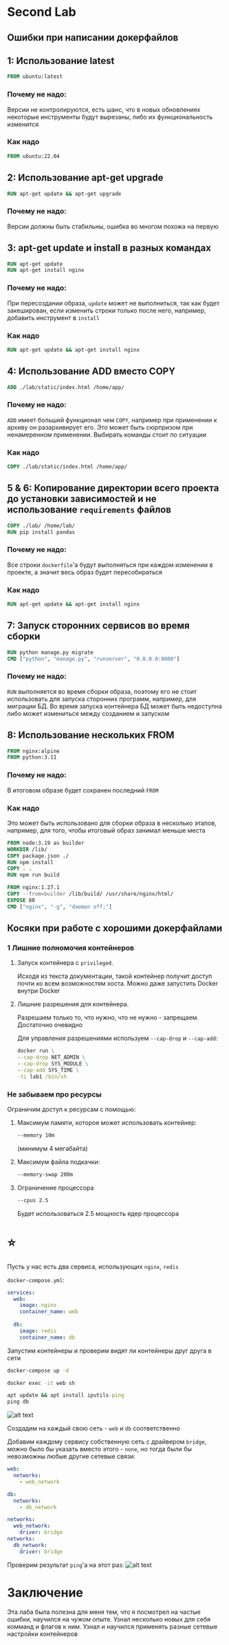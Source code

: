 # Second Lab

## Ошибки при написании докерфайлов

## 1: Использование latest
```dockerfile
FROM ubuntu:latest
```
### Почему не надо:
Версии не контролируются, есть шанс, что в новых обновлениях некоторые инструменты будут вырезаны, либо их функциональность изменится
### Как надо
```dockerfile
FROM ubuntu:22.04
```

## 2: Использование apt-get upgrade
```dockerfile
RUN apt-get update && apt-get upgrade
```
### Почему не надо:
Версии должны быть стабильны, ошибка во многом похожа на первую


## 3: apt-get update и install в разных командах
```dockerfile
RUN apt-get update
RUN apt-get install nginx
```

### Почему не надо:
При пересоздании образа, `update` может не выполниться, так как будет закеширован, если изменить строки только после него, например, добавить инструмент в `install`

### Как надо
```dockerfile
RUN apt-get update && apt-get install nginx
```


## 4: Использование ADD вместо COPY
```dockerfile
ADD ./lab/static/index.html /home/app/
```

### Почему не надо:
`ADD` имеет больший функционал чем `COPY`, например при применении к архиву он разархивирует его. Это может быть сюрпризом при ненамеренном применении.
Выбирать команды стоит по ситуации

### Как надо
```dockerfile
COPY ./lab/static/index.html /home/app/
```


## 5 & 6: Копирование директории всего проекта до установки зависимостей и не использование `requirements` файлов
```dockerfile
COPY ./lab/ /home/lab/
RUN pip install pandas
```

### Почему не надо:
Все строки `dockerfile`'a будут выполняться при каждом изменении в проекте, а значит весь образ будет пересобираться 

### Как надо
```dockerfile
RUN apt-get update && apt-get install nginx
```


## 7: Запуск сторонних сервисов во время сборки
```dockerfile
RUN python manage.py migrate
CMD ["python", "manage.py", "runserver", "0.0.0.0:8000"]
```

### Почему не надо:
`RUN` выполняется во время сборки образа, поэтому его не стоит использовать для запуска сторонних программ, например, для миграции БД. Во время запуска контейнера БД может быть недоступна либо может измениться между созданием и запуском


## 8: Использование нескольких FROM
```dockerfile
FROM nginx:alpine
FROM python:3.11
```

### Почему не надо:
В итоговом образе будет сохранен последний `FROM`
### Как надо
Это может быть использовано для сборки образа в несколько этапов, например, для того, чтобы итоговый образ занимал меньше места

```dockerfile
FROM node:3.19 as builder
WORKDIR /lib/
COPY package.json ./
RUN npm install
COPY . .
RUN npm run build

FROM nginx:1.27.1
COPY --from=builder /lib/build/ /usr/share/nginx/html/
EXPOSE 80
CMD ["nginx", "-g", "daemon off;"]
```



## Косяки при работе с хорошими докерфайлами

### 1 Лишние полномочия контейнеров
1) Запуск контейнера с `privileged`.

    Исходя из текста документации, такой контейнер получит доступ почти ко всем возможностям хоста. Можно даже запустить Docker внутри Docker

2) Лишние разрешения для контейнера.
    
    Разрешаем только то, что нужно, что не нужно - запрещаем. Достаточно очевидно
    
    Для управления разрешениями используем `--cap-drop` и `--cap-add`:
    ```cmd
    docker run \
    --cap-drop NET_ADMIN \
    --cap-drop SYS_MODULE \
    --cap-add SYS_TIME \
    -ti lab1 /bin/sh
    ```


### Не забываем про ресурсы


Ограничим доступ к ресурсам с помощью:

1) Максимум памяти, которое может использовать контейнер:
    ```cmd
    --memory 10m
    ```
    (минимум 4 мегабайта)

2)  Максимум файла подкачки:
    ```cmd
    --memory-swap 200m
    ```

3) Ограничение процессора
    ```cmd
    --cpus 2.5
    ```
    Будет использоваться 2.5 мощность ядер процессора



# ⭐

Пусть у нас есть два сервиса, использующих `nginx`, `redis`

`docker-compose.yml`:
```yml
services:
  web:
    image: nginx
    container_name: web
  
  db:
    image: redis
    container_name: db
```
Запустим контейнеры и проверим видят ли контейнеры друг друга в сети
```cmd
docker-compose up -d
```
```cmd
docker exec -it web sh
```
```cmd
apt update && apt install iputils-ping
ping db
```
![alt text](images/accessed_ping.png)

Создадим на каждый свою сеть - `web` и `db` соответственно

Добавим каждому сервису собственную сеть с драйвером `bridge`, можно было бы указать вместо этого - `none`, но тогда были бы невозможны любые другие сетевые связи:
```yml
web:
  networks:
    - web_network
```
```yml
db:
  networks:
    - db_network
```
```yml
networks:
  web_network:
    driver: bridge
networks:
  db_network:
    driver: bridge
```

Проверим результат `ping`'a на этот раз:
![alt text](images/failed_ping.png)


# Заключение
Эта лаба была полезна для меня тем, что я посмотрел на частые ошибки, научился на *чужом* опыте. Узнал несколько новых для себя комманд и флагов к ним. Узнал и научился применять разные сетевые настройки контейнеров